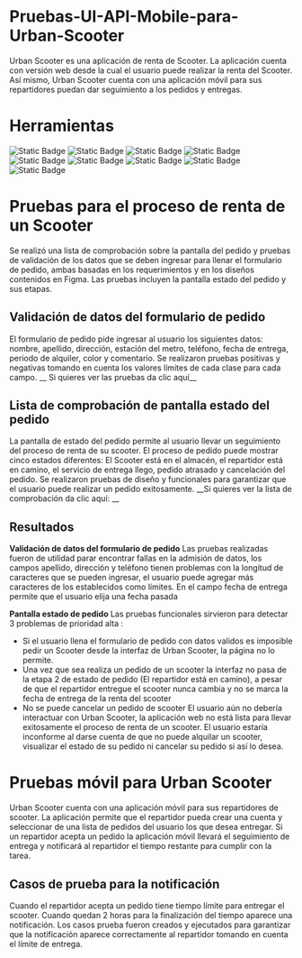 # Pruebas-UI-API-Mobile-para-Urban-Scooter
Urban Scooter es una aplicación de renta de Scooter. La aplicación cuenta con versión web desde la cual el usuario puede realizar la renta del Scooter. Así mismo, Urban Scooter cuenta con una aplicación móvil para sus repartidores puedan dar seguimiento a los pedidos y entregas. 
# Herramientas
![Static Badge](https://img.shields.io/badge/Excel-black?style=for-the-badge&logoColor=white&color=%233CB371) ![Static Badge](https://img.shields.io/badge/Jira-%230052CC?style=for-the-badge) ![Static Badge](https://img.shields.io/badge/Android%20Studio-%20%233DDC84?style=for-the-badge&logo=androidstudio&logoColor=black) ![Static Badge](https://img.shields.io/badge/Postman-%23FF6C37?style=for-the-badge) ![Static Badge](https://img.shields.io/badge/C%C3%B3digos%20HTTP-%2373DC8C?style=for-the-badge) ![Static Badge](https://img.shields.io/badge/ApiDoc-%230055DA?style=for-the-badge) ![Static Badge](https://img.shields.io/badge/Figma-%23F24E1E?style=for-the-badge) ![Static Badge](https://img.shields.io/badge/DevTools-black?style=for-the-badge) ![Static Badge](https://img.shields.io/badge/postgresql-%20%234169E1?style=for-the-badge&logo=postgresql&logoColor=black)
# Pruebas para el proceso de renta de un Scooter 
Se realizó una lista de comprobación sobre la pantalla del pedido y pruebas de validación de los datos que se deben ingresar para llenar el formulario de pedido, ambas basadas en los requerimientos y en los diseños contenidos en Figma. Las pruebas incluyen la pantalla estado del pedido y sus etapas.
## Validación de datos del formulario de pedido 
El formulario de pedido pide ingresar al usuario los siguientes datos: nombre, apellido, dirección, estación del metro, teléfono, fecha de entrega, periodo de alquiler, color y comentario. Se realizaron pruebas positivas y negativas tomando en cuenta los valores límites de cada clase para cada campo. 
__ Si quieres ver las pruebas da clic aquí__
## Lista de comprobación de pantalla estado del pedido 
La pantalla de estado del pedido permite al usuario llevar un seguimiento del proceso de renta de su scooter.  El proceso de pedido puede mostrar cinco estados diferentes: El Scooter está en el almacén, el repartidor está en camino, el servicio de entrega llego, pedido atrasado y cancelación del pedido.  Se realizaron pruebas de diseño y funcionales para garantizar que el usuario puede realizar un pedido exitosamente. 
__Si quieres ver la lista de comprobación da clic aquí: __
## Resultados 
__Validación de datos del formulario de pedido__ Las pruebas realizadas fueron de utilidad parar encontrar fallas en la admisión de datos, los campos apellido, dirección y teléfono tienen problemas con la longitud de caracteres que se pueden ingresar, el usuario puede agregar más caracteres de los establecidos como límites. En el campo fecha de entrega permite que el usuario elija una fecha pasada 

__Pantalla estado de pedido__  Las pruebas funcionales sirvieron para detectar 3 problemas de prioridad alta :
-	 Si el usuario llena el formulario de pedido con datos validos es imposible pedir un Scooter desde la interfaz de Urban Scooter, la página no lo permite. 
-	 Una vez que sea realiza un pedido de un scooter la interfaz no pasa de la etapa 2 de estado de pedido (El repartidor está en camino), a pesar de que el repartidor entregue el scooter nunca cambia y no se marca la fecha de entrega de la renta del scooter 
-	No se puede cancelar un pedido de scooter 
El usuario aún no debería interactuar con Urban Scooter, la aplicación web no está lista para llevar exitosamente el proceso de renta de un scooter. El usuario estaría inconforme al darse cuenta de que no puede alquilar un scooter, visualizar el estado de su pedido ni cancelar su pedido si así lo desea.
 # Pruebas móvil para Urban Scooter 
Urban Scooter cuenta con una aplicación móvil para sus repartidores de scooter. La aplicación permite que el repartidor pueda crear una cuenta y seleccionar de una lista de pedidos del usuario los que desea entregar. Si un repartidor acepta un pedido la aplicación móvil llevará el seguimiento de entrega y notificará al repartidor el tiempo restante para cumplir con la tarea. 
## Casos de prueba para la notificación 
Cuando el repartidor acepta un pedido tiene tiempo límite para entregar el scooter.  Cuando quedan 2 horas para la finalización del tiempo aparece una notificación. Los casos prueba fueron creados y ejecutados para garantizar que la notificación aparece correctamente al repartidor tomando en cuenta el límite de entrega. 
